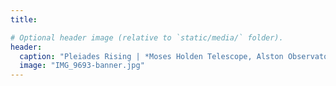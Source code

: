 ```yaml
---
title:

# Optional header image (relative to `static/media/` folder).
header:
  caption: "Pleiades Rising | *Moses Holden Telescope, Alston Observatory, University of Central Lancashire* | Image Credit: SGK"
  image: "IMG_9693-banner.jpg"
---
```

